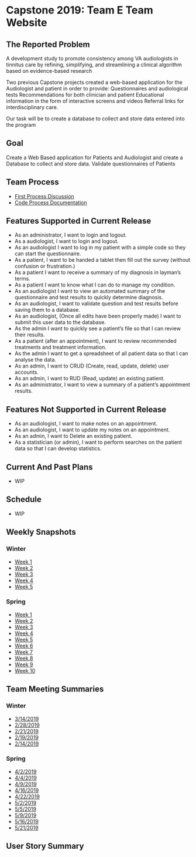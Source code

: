 # Capstone 2019: Team E Team Website

## The Reported Problem

A development study to promote consistency among VA audiologists in tinnitus care by refining, simplifying, and streamlining a clinical algorithm based on evidence-based research

Two previous Capstone projects created a web-based application for the Audiologist and patient in order to provide:
Questionnaires and audiological tests
Recommendations for both clinician and patient
Educational information in the form of interactive screens and videos
Referral links for interdisciplinary care.

Our task will be to create a database to collect and store data entered into the program 

## Goal

Create a Web Based application for Patients and Audiologist and create a Database to collect and store data. 
Validate questionnaires of Patients

## Team Process

* [First Process Discussion](docs/TeamProcess.md)
* [Code Process Documentation](docs/document.pdf)

## Features Supported in Current Release

* As an administrator, I want to login and logout.
* As a audiologist, I want to login and logout.
* As an audiologist I want to log in my patient with a simple code so they can start the questionnaire.
* As a patient, I want to be handed a tablet then fill out the survey (without confusion or frustration.)
* As a patient I want to receive a summary of my diagnosis in layman’s terms.
* As a patient I want to know what I can do to manage my condition.
* As an audiologist I want to view an automated summary of the questionnaire and test results to quickly determine diagnosis.
* As an audiologist, I want to validate question and test results before saving them to a database.
* As an audiologist, (Once all edits have been properly made) I want to submit this user data to the database.
* As the admin I want to quickly see a patient’s file so that I can review their results.
* As a patient (after an appointment), I want to review recommended treatments and treatment information.
* As the admin I want to get a spreadsheet of all patient data so that I can analyse the data.
* As an admin, I want to CRUD (Create, read, update, delete) user accounts.
* As an admin, I want to RUD (Read, update) an existing patient.
* As an administrator, I want to view a summary of a patient’s appointment results.

## Features Not Supported in Current Release

* As an audiologist, I want to make notes on an appointment.
* As an audiologist, I want to update my notes on an appointment.
* As an admin, I want to Delete an existing patient.
* As a statistician (or admin), I want to perform searches on the patient data so that I can develop statistics.

## Current And Past Plans

* WIP

## Schedule

* WIP

## Weekly Snapshots

### Winter

* [Week 1](docs/REPLACE_ME.md)
* [Week 2](docs/REPLACE_ME.md)
* [Week 3](docs/REPLACE_ME.md)
* [Week 4](docs/REPLACE_ME.md)
* [Week 5](docs/REPLACE_ME.md)

### Spring

* [Week 1](docs/Snapshots_Spring/5_30_19_Snapshot.md)
* [Week 2](docs/REPLACE_ME.md)
* [Week 3](docs/REPLACE_ME.md)
* [Week 4](docs/REPLACE_ME.md)
* [Week 5](docs/REPLACE_ME.md)
* [Week 6](docs/REPLACE_ME.md)
* [Week 7](docs/REPLACE_ME.md)
* [Week 8](docs/REPLACE_ME.md)
* [Week 9](docs/REPLACE_ME.md)
* [Week 10](docs/REPLACE_ME.md)

## Team Meeting Summaries

### Winter

* [3/14/2019](docs/TeamMeeting_Winter/TeamMeeting_3_5_19.md)
* [2/28/2019](docs/TeamMeeting_Winter/TeamMeeting_2_28_19.md)
* [2/21/2019](docs/TeamMeeting_Winter/TeamMeeting_2_21_19.md)
* [2/19/2019](docs/TeamMeeting_Winter/TeamMeeting_2_19_19.md)
* [2/14/2019](docs/TeamMeeting_Winter/TeamMeeting_2_14_19.md)

### Spring

* [4/2/2019](docs/TeamMeeting_Spring/TeamMeeting_4_2_19.md)
* [4/4/2019](docs/TeamMeeting_Spring/TeamMeeting_4_4_19.md)
* [4/9/2019](docs/TeamMeeting_Spring/TeamMeeting_4_9_19.md)
* [4/16/2019](docs/TeamMeeting_Spring/TeamMeeting_4_16_19.md)
* [4/22/2019](docs/TeamMeeting_Spring/TeamMeeting_4_22_19.md)
* [5/2/2019](docs/TeamMeeting_Spring/TeamMeeting_5_2_19.md)
* [5/5/2019](docs/TeamMeeting_Spring/TeamMeeting_5_5_19.md)
* [5/9/2019](docs/TeamMeeting_Spring/TeamMeeting_5_9_19.md)
* [5/16/2019](docs/TeamMeeting_Spring/TeamMeeting_5_16_19.md)
* [5/21/2019](docs/TeamMeeting_Spring/TeamMeeting_5_21_19.md)

## User Story Summary

<!-- ### Jekyll Themes

Your Pages site will use the layout and styles from the Jekyll theme you have selected in your [repository settings](https://github.com/ElijahRW/Capstone-2019-WS-Team-E/settings). The name of this theme is saved in the Jekyll `_config.yml` configuration file.

### Support or Contact

Having trouble with Pages? Check out our [documentation](https://help.github.com/categories/github-pages-basics/) or [contact support](https://github.com/contact) and we’ll help you sort it out. -->
